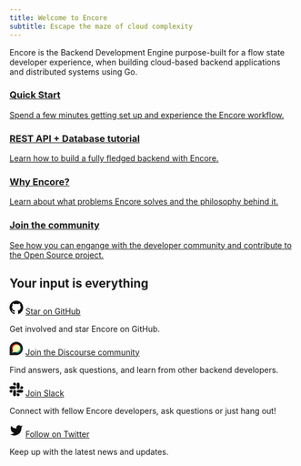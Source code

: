 ```yaml
---
title: Welcome to Encore
subtitle: Escape the maze of cloud complexity
---
```

Encore is the Backend Development Engine purpose-built for a flow state developer experience, when building cloud-based backend applications and distributed systems using Go.

<div className="grid grid-cols-2 gap-6 mobile:grid-cols-1">
    <a className="block group relative no-brandient" href="/docs/quick-start">
        <div className="absolute inset-0 bg-black dark:bg-white -z-10" />
            <div className="min-h-full border border-black dark:border-white p-8 mobile:p-4 bg-white dark:bg-black transition-transform duration-100 ease-in-out group-active:-translate-x-2 group-active:-translate-y-2 group-hover:-translate-x-2 group-hover:-translate-y-2">
                <h3>Quick Start</h3>
                <p>Spend a few minutes getting set up and experience the Encore workflow.</p>
            </div>
    </a>
    <a className="block group relative no-brandient" href="/docs/tutorials/rest-api">
        <div className="absolute inset-0 bg-black dark:bg-white -z-10" />
            <div className="min-h-full border border-black dark:border-white p-8 mobile:p-4 bg-white dark:bg-black transition-transform duration-100 ease-in-out group-active:-translate-x-2 group-active:-translate-y-2 group-hover:-translate-x-2 group-hover:-translate-y-2">
                <h3>REST API + Database tutorial</h3>
                <p>Learn how to build a fully fledged backend with Encore.</p>
            </div>
    </a>
     <a className="block group relative no-brandient" href="/docs/introduction">
        <div className="absolute inset-0 bg-black dark:bg-white -z-10" />
            <div className="min-h-full border border-black dark:border-white p-8 mobile:p-4 bg-white dark:bg-black transition-transform duration-100 ease-in-out group-active:-translate-x-2 group-active:-translate-y-2 group-hover:-translate-x-2 group-hover:-translate-y-2">
                <h3>Why Encore?</h3>
                <p>Learn about what problems Encore solves and the philosophy behind it.</p>
            </div>
    </a>
    <a className="block group relative no-brandient" href="/docs/community">
        <div className="absolute inset-0 bg-black dark:bg-white -z-10" />
            <div className="min-h-full border border-black dark:border-white p-8 mobile:p-4 bg-white dark:bg-black transition-transform duration-100 ease-in-out group-active:-translate-x-2 group-active:-translate-y-2 group-hover:-translate-x-2 group-hover:-translate-y-2">
                <h3>Join the community</h3>
                <p>See how you can engange with the developer community and contribute to the Open Source project.</p>
            </div>
    </a>
</div>

## Your input is everything

<p className="flex items-center gap-x-2 lead-xsmall">
     <svg xmlns="http://www.w3.org/2000/svg" width="24" height="24" viewBox="0 0 16 16" fill="#111111" stroke="none">
      <path fillRule="evenodd"
            d="M8 0C3.58 0 0 3.58 0 8c0 3.54 2.29 6.53 5.47 7.59.4.07.55-.17.55-.38 0-.19-.01-.82-.01-1.49-2.01.37-2.53-.49-2.69-.94-.09-.23-.48-.94-.82-1.13-.28-.15-.68-.52-.01-.53.63-.01 1.08.58 1.23.82.72 1.21 1.87.87 2.33.66.07-.52.28-.87.51-1.07-1.78-.2-3.64-.89-3.64-3.95 0-.87.31-1.59.82-2.15-.08-.2-.36-1.02.08-2.12 0 0 .67-.21 2.2.82.64-.18 1.32-.27 2-.27.68 0 1.36.09 2 .27 1.53-1.04 2.2-.82 2.2-.82.44 1.1.16 1.92.08 2.12.51.56.82 1.27.82 2.15 0 3.07-1.87 3.75-3.65 3.95.29.25.54.73.54 1.48 0 1.07-.01 1.93-.01 2.2 0 .21.15.46.55.38A8.013 8.013 0 0016 8c0-4.42-3.58-8-8-8z" />
    </svg>
    <a href="https://github.com/encoredev/encore">Star on GitHub</a>
</p>

Get involved and star Encore on GitHub.

<p className="flex items-center gap-x-2 lead-xsmall">
    <svg xmlns="http://www.w3.org/2000/svg" width="24" height="24" viewBox="0 -1 104 106" fill="currentColor"><path d="M51.87,0C23.71,0,0,22.83,0,51c0,.91,0,52.81,0,52.81l51.86-.05c28.16,0,51-23.71,51-51.87S80,0,51.87,0Z" fill="currentColor"></path><path d="M52.37,19.74A31.62,31.62,0,0,0,24.58,66.41l-5.72,18.4L39.4,80.17a31.61,31.61,0,1,0,13-60.43Z" fill="#fff9ae"></path><path d="M77.45,32.12a31.6,31.6,0,0,1-38.05,48L18.86,84.82l20.91-2.47A31.6,31.6,0,0,0,77.45,32.12Z" fill="#00aeef"></path><path d="M71.63,26.29A31.6,31.6,0,0,1,38.8,78L18.86,84.82,39.4,80.17A31.6,31.6,0,0,0,71.63,26.29Z" fill="#00a94f"></path><path d="M26.47,67.11a31.61,31.61,0,0,1,51-35A31.61,31.61,0,0,0,24.58,66.41l-5.72,18.4Z" fill="#f15d22"></path><path d="M24.58,66.41A31.61,31.61,0,0,1,71.63,26.29a31.61,31.61,0,0,0-49,39.63l-3.76,18.9Z" fill="#e31b23"></path></svg>
    <a href="https://community.encore.dev">Join the Discourse community</a>
</p>

Find answers, ask questions, and learn from other backend developers.

<p className="flex items-center gap-x-2 lead-xsmall">
    <svg xmlns="http://www.w3.org/2000/svg" width="24" height="24" viewBox="0 0 123 123">
		<path fill="#111111" d="M25.8,77.7c0,7.1-5.8,12.9-12.9,12.9S0,84.8,0,77.7c0-7.1,5.8-12.9,12.9-12.9h12.9V77.7z"/>
		<path fill="#111111" d="M32.4,77.7c0-7.1,5.8-12.9,12.9-12.9s12.9,5.8,12.9,12.9v32.4c0,7.1-5.8,12.9-12.9,12.9s-12.9-5.8-12.9-12.9 C32.4,110.1,32.4,77.7,32.4,77.7z"/>
		<path fill="#111111" d="M45.3,25.8c-7.1,0-12.9-5.8-12.9-12.9S38.2,0,45.3,0s12.9,5.8,12.9,12.9v12.9H45.3z"/>
		<path fill="#111111" d="M45.3,32.4c7.1,0,12.9,5.8,12.9,12.9s-5.8,12.9-12.9,12.9H12.9C5.8,58.2,0,52.4,0,45.3s5.8-12.9,12.9-12.9 C12.9,32.4,45.3,32.4,45.3,32.4z"/>
		<path fill="#111111" d="M97.2,45.3c0-7.1,5.8-12.9,12.9-12.9c7.1,0,12.9,5.8,12.9,12.9s-5.8,12.9-12.9,12.9H97.2V45.3z"/>
		<path fill="#111111" d="M90.6,45.3c0,7.1-5.8,12.9-12.9,12.9c-7.1,0-12.9-5.8-12.9-12.9V12.9C64.8,5.8,70.6,0,77.7,0 c7.1,0,12.9,5.8,12.9,12.9V45.3z"/>
		<path fill="#111111" d="M77.7,97.2c7.1,0,12.9,5.8,12.9,12.9c0,7.1-5.8,12.9-12.9,12.9c-7.1,0-12.9-5.8-12.9-12.9V97.2H77.7z"/>
		<path fill="#111111" d="M77.7,90.6c-7.1,0-12.9-5.8-12.9-12.9c0-7.1,5.8-12.9,12.9-12.9h32.4c7.1,0,12.9,5.8,12.9,12.9 c0,7.1-5.8,12.9-12.9,12.9H77.7z"/>
    </svg>
    <a href="https://encore.dev/slack">Join Slack</a>
</p>

Connect with fellow Encore developers, ask questions or just hang out!

<p className="flex items-center gap-x-2 lead-xsmall">
    <svg xmlns="http://www.w3.org/2000/svg" width="24" height="24" viewBox="0 0 24 24" fill="#111111" stroke="none">
        <path d="M23 3a10.9 10.9 0 0 1-3.14 1.53 4.48 4.48 0 0 0-7.86 3v1A10.66 10.66 0 0 1 3 4s-4 9 5 13a11.64 11.64 0 0 1-7 2c9 5 20 0 20-11.5a4.5 4.5 0 0 0-.08-.83A7.72 7.72 0 0 0 23 3z" />
    </svg>
    <a href="https://twitter.com/encoredotdev">Follow on Twitter</a>
</p>
<p className="pb-16">Keep up with the latest news and updates.</p>
